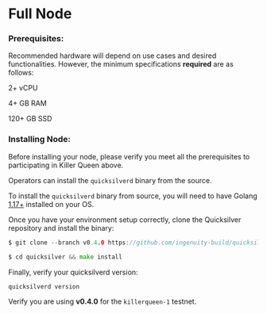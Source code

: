 # Full Node

### Prerequisites:

Recommended hardware will depend on use cases and desired functionalities. However, the minimum specifications **required** are as follows: 

2+ vCPU

4+ GB RAM

120+ GB SSD

### Installing Node:

Before installing your node, please verify you meet all the prerequisites to participating in Killer Queen above. 

Operators can install the `quicksilverd` binary from the source.

To install the `quicksilverd` binary from source, you will need to have Golang [1.17+](https://golang.org/dl/) installed on your OS.

Once you have your environment setup correctly, clone the Quicksilver repository and install the binary:

```go
$ git clone --branch v0.4.0 https://github.com/ingenuity-build/quicksilver.git

$ cd quicksilver && make install
```

Finally, verify your quicksilverd version:

```
quicksilverd version
```

Verify you are using **v0.4.0** for the `killerqueen-1` testnet.
